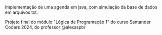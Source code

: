 Implementação de uma agenda em java, com simulação da base de dados em arquivos txt.

Projeto final do módulo "Lógica de Programação 1" do curso Santander Coders 2024, do professor @alexaspbr
